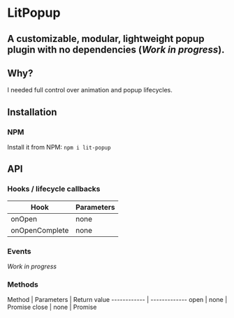 # LitPopup

## A customizable, modular, lightweight popup plugin with no dependencies (*Work in progress*).

## Why?
I needed full control over animation and popup lifecycles.

## Installation

### NPM

Install it from NPM:
`npm i lit-popup`

## API

### Hooks / lifecycle callbacks

Hook | Parameters
------------ | -------------
onOpen | none
onOpenComplete | none

### Events

*Work in progress*

### Methods

Method | Parameters | Return value
------------ | -------------
open | none | Promise<void>
close | none | Promise<void>
